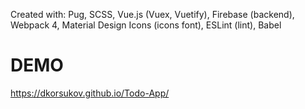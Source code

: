 Created with:
  Pug,
  SCSS,
  Vue.js (Vuex, Vuetify),
  Firebase (backend),
  Webpack 4,
  Material Design Icons (icons font),
  ESLint (lint),
  Babel

# DEMO
https://dkorsukov.github.io/Todo-App/
